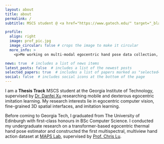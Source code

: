 ```yaml
---
layout: about
title: about
permalink: /
subtitle: MSCS student @ <a href="https://www.gatech.edu/" target="_blank">Georgia Tech</a>

profile:
  align: right
  image: prof_pic.jpg
  image_circular: false # crops the image to make it circular
  more_info: >
    <p>Me working on multi-modal egocentric hand pose data collection, 2023</p>

news: true  # includes a list of news items
latest_posts: false  # includes a list of the newest posts
selected_papers: true  # includes a list of papers marked as "selected={true}"
social: false  # includes social icons at the bottom of the page
---
```


I am a <b>Thesis Track</b> MSCS student at the Georgia Institute of Technology, supervised by <a href="https://faculty.cc.gatech.edu/~danfei/" target="_blank">Dr. Danfei Xu</a> researching mobile and dexterous egocentric imitation learning. My research interests lie in egocentric computer vision, fine-grained 3D spatial interfaces, and imitation learning.

Before coming to Georgia Tech, I graduated from The University of Edinburgh with first-class honours in BSc Computer Science. I conducted my undergraduate research on a transformer-based egocentric thermal hand pose estimator and constructed the first multispectral, multiview hand action dataset at <a href="https://maps-lab.github.io/" target="_blank">MAPS Lab</a>, supervised by <a href="https://christopherlu.github.io/" target="_blank">Prof. Chris Lu</a>.
